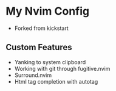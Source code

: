 # My Nvim Config

- Forked from kickstart

## Custom Features

- Yanking to system clipboard
- Working with git through fugitive.nvim
- Surround.nvim
- Html tag completion with autotag
